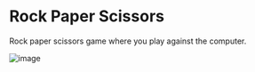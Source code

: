 # Rock Paper Scissors
Rock paper scissors game where you play against the computer.

![image](https://user-images.githubusercontent.com/37302024/144535949-11240728-30f2-43bf-9552-95576d881170.png)
